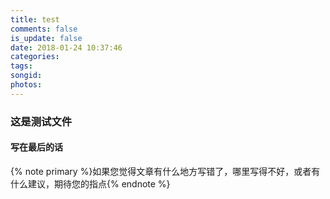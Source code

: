 ```yaml
---
title: test
comments: false
is_update: false
date: 2018-01-24 10:37:46
categories:
tags:
songid:
photos:
---
```

<!-- 
{% note info %}  {% endnote %} 
default primary success info warning danger
 标签别名
{% cq %} blah blah blah {% endcq %}
-->
### 这是测试文件

#### 写在最后的话
{% note primary %}如果您觉得文章有什么地方写错了，哪里写得不好，或者有什么建议，期待您的指点{% endnote %}